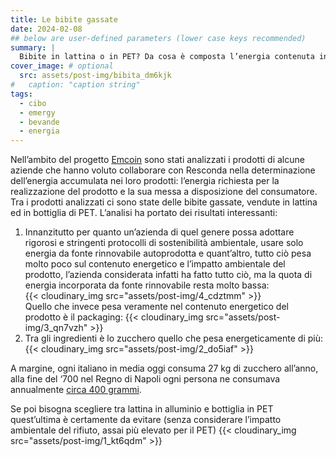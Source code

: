 ```yaml
---
title: Le bibite gassate
date: 2024-02-08
## below are user-defined parameters (lower case keys recommended)
summary: |
  Bibite in lattina o in PET? Da cosa è composta l’energia contenuta in una bibita? Nell’ambito del progetto Emcoin è stata realizzata una analisi dei prodotti di un’azienda produttrice, i risultati non sono scontati…
cover_image: # optional
  src: assets/post-img/bibita_dm6kjk
#   caption: "caption string"
tags:
  - cibo
  - emergy
  - bevande
  - energia
---
```


Nell’ambito del progetto [Emcoin](https://emcoin.resconda.it/) sono stati analizzati i prodotti di alcune aziende che hanno voluto collaborare con Resconda nella determinazione dell’energia accumulata nei loro prodotti: l’energia richiesta per la realizzazione del prodotto e la sua messa a disposizione del consumatore. Tra i prodotti analizzati ci sono state delle bibite gassate, vendute in lattina ed in bottiglia di PET. L’analisi ha portato dei risultati interessanti:
1. Innanzitutto per quanto un’azienda di quel genere possa adottare rigorosi e stringenti protocolli di sostenibilità ambientale, usare solo energia da fonte rinnovabile autoprodotta e quant’altro, tutto ciò pesa molto poco sul contenuto energetico e l’impatto ambientale del prodotto, l’azienda considerata infatti ha fatto tutto ciò, ma la quota di energia incorporata da fonte rinnovabile resta molto bassa:  
  {{< cloudinary_img src="assets/post-img/4_cdztmm" >}}  
  Quello che invece pesa veramente nel contenuto energetico del prodotto è il packaging:
  {{< cloudinary_img src="assets/post-img/3_qn7vzh" >}}  
2. Tra gli ingredienti è lo zucchero quello che pesa energeticamente di più:
  {{< cloudinary_img src="assets/post-img/2_do5iaf" >}}  

A margine, ogni italiano in media oggi consuma 27 kg di zucchero all’anno, alla fine del ‘700 nel Regno di Napoli ogni persona ne consumava annualmente [circa 400 grammi](https://www.ismed.cnr.it/personale/ciccolella/pdf/consumo_industria.pdf).  

Se poi bisogna scegliere tra lattina in alluminio e bottiglia in PET quest’ultima è certamente da evitare (senza considerare l’impatto ambientale del rifiuto, assai più elevato per il PET)
{{< cloudinary_img src="assets/post-img/1_kt6qdm" >}}  



<!--
  created 2024-02-08 13:36:13.759168 +0100 CET m=+0.106053876
-->